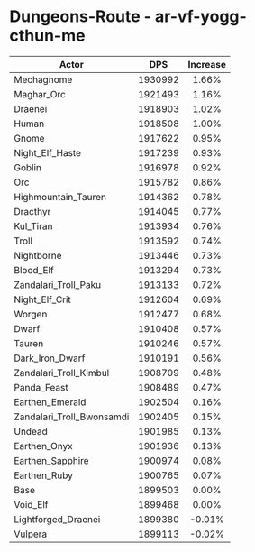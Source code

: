 # Dungeons-Route - ar-vf-yogg-cthun-me
| Actor | DPS | Increase |
|---|:---:|:---:|
|Mechagnome|1930992|1.66%|
|Maghar_Orc|1921493|1.16%|
|Draenei|1918903|1.02%|
|Human|1918508|1.00%|
|Gnome|1917622|0.95%|
|Night_Elf_Haste|1917239|0.93%|
|Goblin|1916978|0.92%|
|Orc|1915782|0.86%|
|Highmountain_Tauren|1914362|0.78%|
|Dracthyr|1914045|0.77%|
|Kul_Tiran|1913934|0.76%|
|Troll|1913592|0.74%|
|Nightborne|1913446|0.73%|
|Blood_Elf|1913294|0.73%|
|Zandalari_Troll_Paku|1913133|0.72%|
|Night_Elf_Crit|1912604|0.69%|
|Worgen|1912477|0.68%|
|Dwarf|1910408|0.57%|
|Tauren|1910246|0.57%|
|Dark_Iron_Dwarf|1910191|0.56%|
|Zandalari_Troll_Kimbul|1908709|0.48%|
|Panda_Feast|1908489|0.47%|
|Earthen_Emerald|1902504|0.16%|
|Zandalari_Troll_Bwonsamdi|1902405|0.15%|
|Undead|1901985|0.13%|
|Earthen_Onyx|1901936|0.13%|
|Earthen_Sapphire|1900974|0.08%|
|Earthen_Ruby|1900765|0.07%|
|Base|1899503|0.00%|
|Void_Elf|1899468|0.00%|
|Lightforged_Draenei|1899380|-0.01%|
|Vulpera|1899113|-0.02%|
